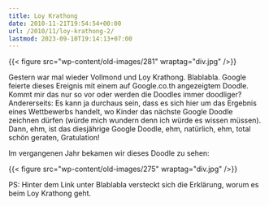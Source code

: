 ```yaml
---
title: Loy Krathong
date: 2010-11-21T19:54:54+00:00
url: /2010/11/loy-krathong-2/
lastmod: 2023-09-10T19:14:13+07:00
---
```

{{< figure src="wp-content/old-images/281" wraptag="div.jpg" />}}

Gestern war mal wieder Vollmond und Loy Krathong. Blablabla. Google feierte dieses Ereignis mit einem auf Google.co.th angezeigtem Doodle. Kommt mir das nur so vor oder werden die Doodles immer doodliger? Andererseits: Es kann ja durchaus sein, dass es sich hier um das Ergebnis eines Wettbewerbs handelt, wo Kinder das nächste Google Doodle zeichnen dürfen (würde mich wundern denn ich würde es wissen müssen). Dann, ehm, ist das diesjährige Google Doodle, ehm, natürlich, ehm, total schön geraten, Gratulation!

Im vergangenen Jahr bekamen wir dieses Doodle zu sehen:

{{< figure src="wp-content/old-images/275" wraptag="div.jpg" />}}

PS: Hinter dem Link unter Blablabla versteckt sich die Erklärung, worum es beim Loy Krathong geht.
